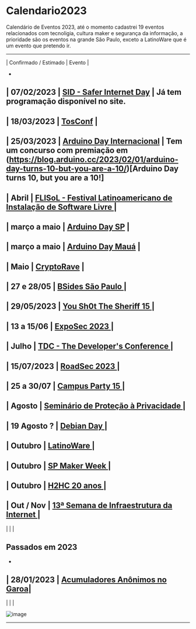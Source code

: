 # Calendario2023
Calendário de Eventos 2023, até o momento cadastrei 19 eventos relacionados com tecnoligia, cultura maker e segurança da informação, a prioridade são os eventos na grande São Paulo, exceto a LatinoWare que é um evento que pretendo ir.

--------

| Confirmado / Estimado |  Evento  |

-
| 07/02/2023 | [SID - Safer Internet Day](https://www.safernet.org.br/site/sid2022/o-que-e/) | Já tem programação disponível no site.
-
| 18/03/2023 | [TosConf](https://tosconf.lhc.net.br/) |
-
|  25/03/2023  | [Arduino Day Internacional](https://week.arduino.cc/discover) | Tem um concurso com premiação em (https://blog.arduino.cc/2023/02/01/arduino-day-turns-10-but-you-are-a-10/)[Arduino Day turns 10, but you are a 10!]
-
|  Abril  | [FLISoL - Festival Latinoamericano de Instalação de Software Livre ](https://flisol.info/) |
-
|  março a maio	| [Arduino Day SP](https://fablablivresp.github.io/arduinodaysp/) |
-
|  março a maio	| [Arduino Day Mauá](https://www.instagram.com/arduinodaymaua/) |
-
|  Maio	| [CryptoRave](https://cryptorave.org/) |
-
|  27 e 28/05  | [ BSides São Paulo ](https://securitybsides.com.br/2022/)  |
-
|  29/05/2023  | [ You Sh0t The Sheriff 15 ](https://www.ysts.org/)  |
-
|  13 a 15/06  | [ ExpoSec 2023 ](https://exposec.tmp.br/16/)  |
-
|  Julho  | [ TDC - The Developer's Conference ](https://thedevconf.com/tdc/2023/index.html)  |
-
|  15/07/2023  | [ RoadSec 2023 ](https://www.roadsec.com.br/)  |
-
|  25 a 30/07  | [ Campus Party 15 ](https://brasil.campus-party.org/)  |
-
| Agosto | [ Seminário de Proteção à Privacidade ]( https://seminarioprivacidade.cgi.br/ )  |
-
|  19 Agosto ?  | [ Debian Day ]( https://wiki.debian.org/Brasil/Eventos/DebianDayBrasil2020 )  |
-
|  Outubro  | [ LatinoWare ]( https://latinoware.org/ )  |
-
|  Outubro  | [ SP Maker Week ]( https://spmw.prefeitura.sp.gov.br/ )  |
-
|  Outubro  | [ H2HC 20 anos ]( https://www.h2hc.com.br/h2hc/pt/ )  |
-
|  Out / Nov  | [ 13ª Semana de Infraestrutura da Internet ]( https://nic.br/semanainfrabr/ )  |
-
|    | [  ](  )  |

## Passados em 2023

-
| 28/01/2023 | [Acumuladores Anônimos no Garoa](https://garoa.net.br/wiki/Acumuladores_An%C3%B4nimos)|
-
|    | [  ](  )  |

![image](https://user-images.githubusercontent.com/22666382/213299617-a9a26d42-27d5-4c30-b68f-e0faa6e25143.png)

--------
